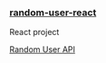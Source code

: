 ### [random-user-react](https://phenomenal-pie-de01bc.netlify.app/)

React project

[Random User API](https://randomuser.me)
